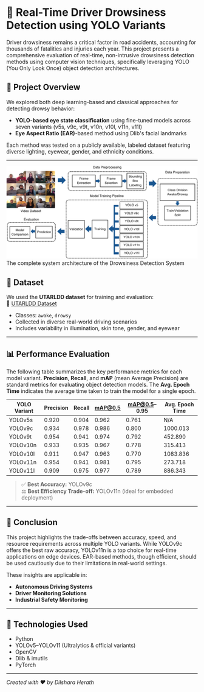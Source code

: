 # 🛑 Real-Time Driver Drowsiness Detection using YOLO Variants 

Driver drowsiness remains a critical factor in road accidents, accounting for thousands of fatalities and injuries each year. This project presents a comprehensive evaluation of real-time, non-intrusive drowsiness detection methods using computer vision techniques, specifically leveraging YOLO (You Only Look Once) object detection architectures.

## 🧠 Project Overview

We explored both deep learning-based and classical approaches for detecting drowsy behavior:
- **YOLO-based eye state classification** using fine-tuned models across seven variants (v5s, v9c, v9t, v10n, v10l, v11n, v11l)
- **Eye Aspect Ratio (EAR)**-based method using Dlib's facial landmarks

Each method was tested on a publicly available, labeled dataset featuring diverse lighting, eyewear, gender, and ethnicity conditions.

---

<img src="assests/system2.png" width='1000'>
The complete system architecture of the Drowsiness Detection System 

## 📂 Dataset

We used the **UTARLDD dataset** for training and evaluation:  
🔗 [UTARLDD Dataset](https://sites.google.com/view/utarldd/home?authuser=0)

- Classes: `awake`, `drowsy`
- Collected in diverse real-world driving scenarios
- Includes variability in illumination, skin tone, gender, and eyewear

---

## 📊 Performance Evaluation

The following table summarizes the key performance metrics for each model variant. **Precision**, **Recall**, and **mAP** (mean Average Precision) are standard metrics for evaluating object detection models. The **Avg. Epoch Time** indicates the average time taken to train the model for a single epoch.

| YOLO Variant | Precision | Recall | mAP@0.5 | mAP@0.5–0.95 | Avg. Epoch Time |
|--------------|-----------|--------|---------|--------------|-----------------|
| YOLOv5s      | 0.920     | 0.904  | 0.962   | 0.761        | N/A             |
| YOLOv9c      | 0.934     | 0.978  | 0.986   | 0.800        | 1000.013        |
| YOLOv9t      | 0.954     | 0.941  | 0.974   | 0.792        | 452.890         |
| YOLOv10n     | 0.933     | 0.935  | 0.967   | 0.778        | 315.413         |
| YOLOv10l     | 0.911     | 0.947  | 0.963   | 0.770        | 1083.836        |
| YOLOv11n     | 0.954     | 0.941  | 0.981   | 0.795        | 273.718         |
| YOLOv11l     | 0.909     | 0.975  | 0.977   | 0.789        | 886.343         |

> ✅ **Best Accuracy:** YOLOv9c  
> ⚖️ **Best Efficiency Trade-off:** YOLOv11n (ideal for embedded deployment)

---


## 📌 Conclusion

This project highlights the trade-offs between accuracy, speed, and resource requirements across multiple YOLO variants. While YOLOv9c offers the best raw accuracy, YOLOv11n is a top choice for real-time applications on edge devices. EAR-based methods, though efficient, should be used cautiously due to their limitations in real-world settings.

These insights are applicable in:
- **Autonomous Driving Systems**
- **Driver Monitoring Solutions**
- **Industrial Safety Monitoring**

---


## 🔧 Technologies Used

- Python
- YOLOv5–YOLOv11 (Ultralytics & official variants)
- OpenCV
- Dlib & imutils
- PyTorch

---

*Created with ❤️ by Dilshara Herath*
